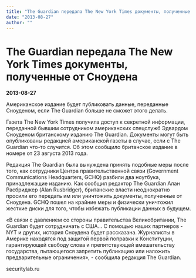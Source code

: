 ```yaml
---
title: "The Guardian передала The New York Times документы, полученные от Сноудена"
date: "2013-08-27"
author: ""
---
```


# The Guardian передала The New York Times документы, полученные от Сноудена

**2013-08-27** 

Американское издание будет публиковать данные, переданные Сноуденом, если The Guardian больше не сможет этого делать.  



Газета The New York Times получила доступ к секретной информации, переданной бывшим сотрудником американских спецслужб Эдвардом Сноуденом британскому изданию The Guardian. Документы могут быть опубликованы редакцией американской газеты в случае, если с The Guardian что-то случится. Об этом сообщило британское издание в номере от 23 августа 2013 года.



Редакция The Guardian была вынуждена принять подобные меры после того, как сотрудники Центра правительственной связи (Government Communications Headquarters, GCHQ) разбили два ноутбука, принадлежащие изданию. Как сообщил редактор The Guardian Алан Расбриджер (Alan Rusbridger), британские власти неоднократно просили его передать им или уничтожить документы, полученные от Сноудена. GCHQ пошел на крайние меры и физически уничтожил жесткие диски для того, чтобы избежать публикации данных в будущем.



«В связи с давлением со стороны правительства Великобритании, The Guardian будет сотрудничать с США… С помощью наших партнеров - NYT и других, история Сноудена будет рассказана. Журналисты в Америке находятся под защитой первой поправки к Конституции, гарантирующей свободу слова и препятствующей вмешательству государства, пытающегося запретить публикацию или наложить предварительные ограничения», - сообщила редакция The Guardian. 



securitylab.ru